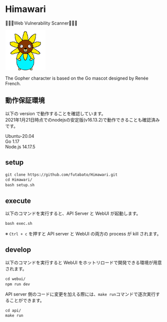 # Himawari

🌻🌻🌻Web Vulnerability Scanner🌻🌻🌻

![Himawari_Gopher.png](Himawari_Gopher.png)

The Gopher character is based on the Go mascot designed by Renée French.

## 動作保証環境

以下の version で動作することを確認しています。  
2021年1月21日時点でのnodejsの安定版(v16.13.2)で動作できることも確認済みです。  

Ubuntu-20.04  
Go 1.17  
Node.js 14.17.5

## setup

```txt
git clone https://github.com/futabato/Himawari.git
cd Himawari/
bash setup.sh
```

## execute

以下のコマンドを実行すると、API Server と WebUI が起動します。  

```txt
bash exec.sh
```

※ `Ctrl + c` を押すと API server と WebUI の両方の process が kill されます。

## develop

以下のコマンドを実行すると WebUI をホットリロードで開発できる環境が用意されます。  

```txt
cd webui/
npm run dev
```

API server 側のコードに変更を加える際には、`make run`コマンドで逐次実行することができます。  

```
cd api/
make run
```
